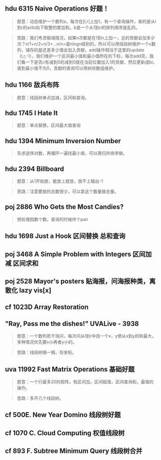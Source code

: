 ## hdu 6315 Naive Operations 好题！
>题意：动态维护一个数列a，每次在[l,r]上加1，有一个查询操作，查的是从l到r的ai/bi向下取整的累加和。b是一个从1到n的排列顺序是乱的。

>思路：我们考虑极端情况，如果n次都是在1到n上加一，总的贡献会加多少次？n/1+n/2+n/3+...n/n=是nlogn级别的，所以可以用线段树维护一个c数列，储存的是还差多少值会加入贡献，add操作相当于这里的update（l,r,-1），我们维护一个区间最小值和最小值所在的下标，每次add完，我们看一下是否c有减到0的减到0就在当前位置加入1的贡献，然后更新成bi，直到最小值不为0，贡献的查询可以用树状数组维护。

## hdu 1166 敌兵布阵
>题意：线段树单点加减，区间和查询。

## hdu 1745 I Hate It
>题意：单点替换，区间最大值查询

## hdu 1394 Minimum Inversion Number
>先求逆序对数，再循环一遍找最小值，可以用归并排序做。

## hdu 2394 Billboard 
>题意：从1开始放，能放上就放，放不上输出-1

>思路：注意要放的总数很少，可以拿这个数量做总量。

## poj 2886 Who Gets the Most Candies?
>预处理因数个数。查询的时候传个pair

## hdu 1698 Just a Hook 区间替换 总和查询

## poj 3468 A Simple Problem with Integers 区间加减 区间求和

## poj 2528 Mayor's posters 贴海报，问海报种类，离散化 lazy vis[x]

## cf 1023D Array Restoration

## "Ray, Pass me the dishes!" UVALive - 3938 
>题意：一个数列若干询问，每次问从l到r中找一个x，y使从x到y的和最大，多种情况优先要x小再者y小的。

>思路：线段树搞一搞，存坐标。

## uva 11992 Fast Matrix Operations  基础好题
>题意：一个行最多20的矩阵，有区间加，区间赋值，区间查询和，最值的操作。

>思路：多开几个线段树。

## cf 500E. New Year Domino 线段树好题

## cf 1070 C. Cloud Computing 权值线段树  

## cf 893 F. Subtree Minimum Query 线段树合并
